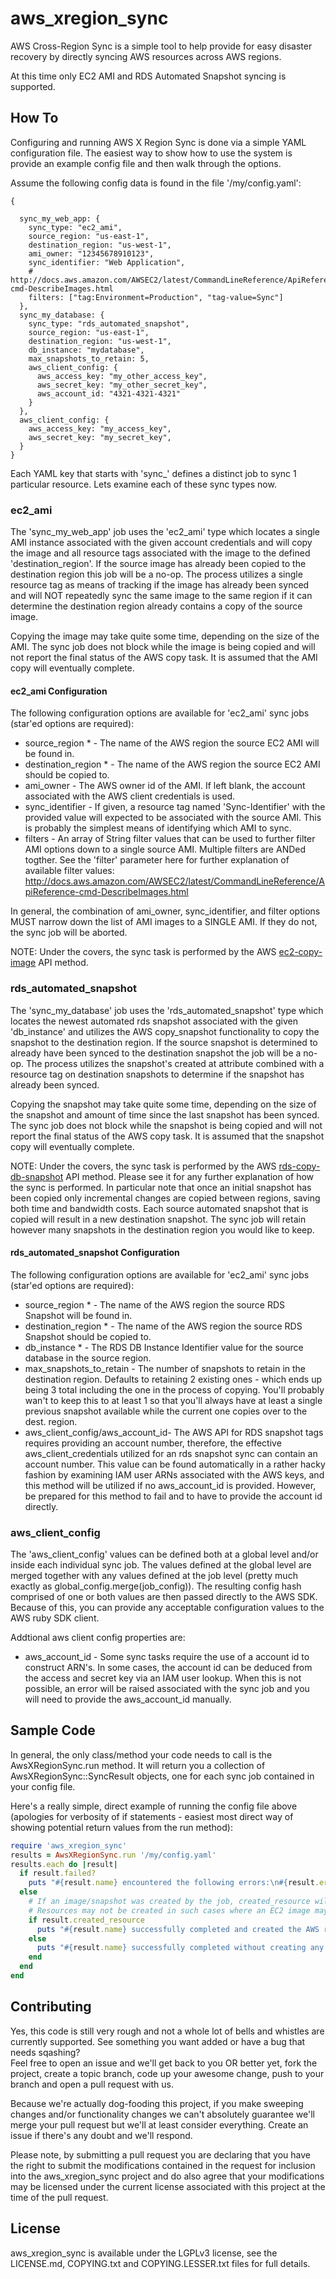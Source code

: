 aws_xregion_sync
================

AWS Cross-Region Sync is a simple tool to help provide for easy disaster recovery by directly syncing AWS resources across AWS regions.

At this time only EC2 AMI and RDS Automated Snapshot syncing is supported.

## How To

Configuring and running AWS X Region Sync is done via a simple YAML configuration file.  The easiest way to show how to use the system is provide an example
config file and then walk through the options.

Assume the following config data is found in the file '/my/config.yaml':

```
{
  
  sync_my_web_app: {
    sync_type: "ec2_ami",
    source_region: "us-east-1",
    destination_region: "us-west-1",
    ami_owner: "12345678910123",
    sync_identifier: "Web Application",
    # http://docs.aws.amazon.com/AWSEC2/latest/CommandLineReference/ApiReference-cmd-DescribeImages.html
    filters: ["tag:Environment=Production", "tag-value=Sync"]
  },
  sync_my_database: {
    sync_type: "rds_automated_snapshot",
    source_region: "us-east-1",
    destination_region: "us-west-1",
    db_instance: "mydatabase",
    max_snapshots_to_retain: 5,
    aws_client_config: {
      aws_access_key: "my_other_access_key",
      aws_secret_key: "my_other_secret_key",
      aws_account_id: "4321-4321-4321"
    }
  },
  aws_client_config: {
    aws_access_key: "my_access_key",
    aws_secret_key: "my_secret_key",
  }
}
```

Each YAML key that starts with 'sync_' defines a distinct job to sync 1 particular resource.  Lets examine each of these sync types now.

### ec2_ami
The 'sync_my_web_app' job uses the 'ec2_ami' type which locates a single AMI instance associated with the given account credentials and will copy the image
and all resource tags associated with the image to the defined 'destination_region'.  If the source image has already been copied to the destination region 
this job will be a no-op.  The process utilizes a single resource tag as means of tracking if the image has already been synced and will NOT repeatedly sync 
the same image to the same region if it can determine the destination region already contains a copy of the source image.

Copying the image may take quite some time, depending on the size of the AMI.  The sync job does not block while the image is being copied and will not report
the final status of the AWS copy task.  It is assumed that the AMI copy will eventually complete.

#### ec2_ami Configuration

The following configuration options are available for 'ec2_ami' sync jobs (star'ed options are required):

- source_region * - The name of the AWS region the source EC2 AMI will be found in.
- destination_region * - The name of the AWS region the source EC2 AMI should be copied to.
- ami_owner - The AWS owner id of the AMI.  If left blank, the account associated with the AWS client credentials is used.
- sync_identifier - If given, a resource tag named 'Sync-Identifier' with the provided value will expected to be associated with the source AMI.  This is probably the simplest means of identifying which AMI to sync.
- filters - An array of String filter values that can be used to further filter AMI options down to a single source AMI.  Multiple filters are ANDed togther.  See the 'filter' parameter here for further explanation of available filter values: http://docs.aws.amazon.com/AWSEC2/latest/CommandLineReference/ApiReference-cmd-DescribeImages.html

In general, the combination of ami_owner, sync_identifier, and filter options MUST narrow down the list of AMI images to a SINGLE AMI.  If they do not, the sync job will be aborted.

NOTE: Under the covers, the sync task is performed by the AWS <a href="http://docs.aws.amazon.com/AWSEC2/latest/CommandLineReference/ApiReference-cmd-CopyImage.html">ec2-copy-image</a> API method.

### rds_automated_snapshot
The 'sync_my_database' job uses the 'rds_automated_snapshot' type which locates the newest automated rds snapshot associated with the given 'db_instance' and utilizes
the AWS copy_snapshot functionality to copy the snapshot to the destination region.  If the source snapshot is determined to already have been synced to the destination
snapshot the job will be a no-op.  The process utilizes the snapshot's created at attribute combined with a resource tag on destination snapshots to determine if
the snapshot has already been synced.

Copying the snapshot may take quite some time, depending on the size of the snapshot and amount of time since the last snapshot has been synced.  
The sync job does not block while the snapshot is being copied and will not report the final status of the AWS copy task. 
It is assumed that the snapshot copy will eventually complete.

NOTE: Under the covers, the sync task is performed by the AWS <a href="http://docs.aws.amazon.com/AmazonRDS/latest/CommandLineReference/CLIReference-cmd-CopyDBSnapshot.html">rds-copy-db-snapshot</a> API method.  Please see it for any further explanation of how the sync is performed.  In particular note that once an initial snapshot
has been copied only incremental changes are copied between regions, saving both time and bandwidth costs.  Each source automated snapshot that is
copied will result in a new destination snapshot.  The sync job will retain however many snapshots in the destination region you would like to keep.

#### rds_automated_snapshot Configuration

The following configuration options are available for 'ec2_ami' sync jobs (star'ed options are required):

- source_region * - The name of the AWS region the source RDS Snapshot will be found in.
- destination_region * - The name of the AWS region the source RDS Snapshot should be copied to.
- db_instance * - The RDS DB Instance Identifier value for the source database in the source region.
- max_snapshots_to_retain - The number of snapshots to retain in the destination region.  Defaults to retaining 2 existing ones - which ends up being 3 total including the one in the process of copying.  You'll probably wan't to keep this to at least 1 so that you'll always have at least a single previous snapshot available while the current one copies over to the dest. region.
- aws_client_config/aws_account_id- The AWS API for RDS snapshot tags requires providing an account number, therefore, the effective aws_client_credentials utilized for an rds snapshot sync can contain an account number.  This value can be found automatically in a rather hacky fashion by examining IAM user ARNs associated with the AWS keys, and this method will be utilized if no aws_account_id is provided.  However, be prepared for this method to fail and to have to provide the account id directly.

### aws_client_config

The 'aws_client_config' values can be defined both at a global level and/or inside each individual sync job.  The values defined at the global level are merged
together with any values defined at the job level (pretty much exactly as global_config.merge(job_config)).  The resulting config hash comprised of one or both values
are then passed directly to the AWS SDK.  Because of this, you can provide any acceptable configuration values to the AWS ruby SDK client.

Addtional aws client config properties are:

- aws_account_id - Some sync tasks require the use of a account id to construct ARN's.  In some cases, the account id can be deduced from the access and secret key via an IAM user lookup.  When this is not possible, an error will be raised associated with the sync job and you will need to provide the aws_account_id manually.

## Sample Code

In general, the only class/method your code needs to call is the AwsXRegionSync.run method.  It will return you a collection of AwsXRegionSync::SyncResult objects, 
one for each sync job contained in your config file.

Here's a really simple, direct example of running the config file above (apologies for verbosity of if statements - easiest most direct way of showing potential return values from the run method):
```ruby
require 'aws_xregion_sync'
results = AwsXRegionSync.run '/my/config.yaml'
results.each do |result|
  if result.failed?
    puts "#{result.name} encountered the following errors:\n#{result.errors.map(&:message).join('\n')}"
  else
    # If an image/snapshot was created by the job, created_resource will be populated. 
    # Resources may not be created in such cases where an EC2 image may already be in sync.
    if result.created_resource
      puts "#{result.name} successfully completed and created the AWS resource #{result.created_resource}."
    else
      puts "#{result.name} successfully completed without creating any new AWS resources."
    end
  end
end

```

## Contributing

Yes, this code is still very rough and not a whole lot of bells and whistles are currently supported.  See something you want added or have a bug that needs sqashing?  
Feel free to open an issue and we'll get back to you OR better yet, fork the project, create a topic branch, code up your awesome change, push to your branch and open a pull request with us.  

Because we're actually dog-fooding this project, if you make sweeping changes and/or functionality changes we can't absolutely guarantee we'll merge your pull request but we'll 
at least consider everything.  Create an issue if there's any doubt and we'll respond.

Please note, by submitting a pull request you are declaring that you have the right to submit the modifications contained in the request for inclusion into the aws_xregion_sync project 
and do also agree that your modifications may be licensed under the current license associated with this project at the time of the pull request.

License
-------

aws_xregion_sync is available under the LGPLv3 license, see the LICENSE.md, COPYING.txt and COPYING.LESSER.txt files for full details.